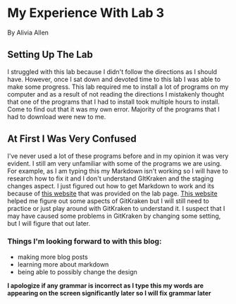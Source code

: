 # My Experience With Lab 3


By Alivia Allen


## Setting Up The Lab


I struggled with this lab because I didn't follow the directions as I should have. However, once I sat down and devoted time to this lab I was able to make some progress. This lab required me to install a lot of programs on my computer and as a result of not reading the directions I mistakenly thought that one of the programs that I had to install took multiple hours to install. Come to find out that it was my own error. Majority of the programs that I had to download were new to me.

## At First I Was Very Confused


I've never used a lot of these programs before and in my opinion it was very evident. I still am very unfamiliar with some of the programs we are using. For example, as I am typing this my Markdown isn't working so I will have to research how to fix it and I don't understand GItKraken and the staging changes aspect. I just figured out how to get Markdown to work and its because of [this website](https://www.markdownguide.org/basic-syntax/#bold) that was provided on the lab page. [This website](https://support.gitkraken.com/start-here/keyboard-shortcuts/#staging) helped me figure out some aspects of GitKraken but I will still need to practice or just play around with GitKraken to understand it.  I suspect that I may have caused some problems in GitKraken by changing some setting, but I will figure that out later. 

### Things I'm looking forward to with this blog:
- making more blog posts
- learning more about markdown
- being able to possibly change the design

**I apologize if any grammar is incorrect as I type this my words are appearing on the screen significantly later so I will fix grammar later**
